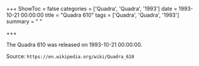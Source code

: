 +++
ShowToc = false
categories = ['Quadra', 'Quadra', '1993']
date = 1993-10-21 00:00:00
title = "Quadra 610"
tags = ['Quadra', 'Quadra', '1993']
summary = " "

+++

The Quadra 610 was released on 1993-10-21 00:00:00.

Source: `https://en.wikipedia.org/wiki/Quadra_610`


